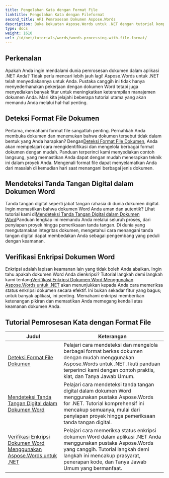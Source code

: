 ```yaml
---
title: Pengolahan Kata dengan Format File
linktitle: Pengolahan Kata dengan Fileformat
second_title: API Pemrosesan Dokumen Aspose.Words
description: Buka kekuatan Aspose.Words untuk .NET dengan tutorial komprehensif kami tentang pemrosesan dokumen, termasuk deteksi format file dan tanda tangan digital.
type: docs
weight: 1610
url: /id/net/tutorials/words/words-processing-with-file-format/
---
```

## Perkenalan

Apakah Anda ingin mendalami dunia pemrosesan dokumen dalam aplikasi .NET Anda? Tidak perlu mencari lebih jauh lagi! Aspose.Words untuk .NET telah menyediakannya untuk Anda. Pustaka canggih ini tidak hanya menyederhanakan pekerjaan dengan dokumen Word tetapi juga menyediakan banyak fitur untuk meningkatkan keterampilan manajemen dokumen Anda. Mari kita jelajahi beberapa tutorial utama yang akan memandu Anda melalui hal-hal penting.

## Deteksi Format File Dokumen

 Pertama, memahami format file sangatlah penting. Pernahkah Anda membuka dokumen dan menemukan bahwa dokumen tersebut tidak dalam bentuk yang Anda harapkan? Dengan[Deteksi Format File Dokumen](./document-file-format-detection/), Anda akan mempelajari cara mengidentifikasi dan mengelola berbagai format dokumen dengan mudah. Panduan terperinci kami menyediakan contoh langsung, yang memastikan Anda dapat dengan mudah menerapkan teknik ini dalam proyek Anda. Mengenali format file dapat menyelamatkan Anda dari masalah di kemudian hari saat menangani berbagai jenis dokumen. 

## Mendeteksi Tanda Tangan Digital dalam Dokumen Word

Tanda tangan digital seperti jabat tangan rahasia di dunia dokumen digital. Ingin memastikan bahwa dokumen Word Anda aman dan autentik? Lihat tutorial kami di[Mendeteksi Tanda Tangan Digital dalam Dokumen Word](./detecting-digital-signatures/)Panduan lengkap ini memandu Anda melalui seluruh proses, dari penyiapan proyek hingga pemeriksaan tanda tangan. Di dunia yang mengutamakan integritas dokumen, mengetahui cara menangani tanda tangan digital dapat membedakan Anda sebagai pengembang yang peduli dengan keamanan.

## Verifikasi Enkripsi Dokumen Word

 Enkripsi adalah lapisan keamanan lain yang tidak boleh Anda abaikan. Ingin tahu apakah dokumen Word Anda dienkripsi? Tutorial langkah demi langkah kami tentang[Verifikasi Enkripsi Dokumen Word Menggunakan Aspose.Words untuk .NET](./verify-word-document-encryption/) akan menunjukkan kepada Anda cara memeriksa status enkripsi dokumen secara efektif. Ini bukan sekadar fitur yang bagus; untuk banyak aplikasi, ini penting. Memahami enkripsi memberikan ketenangan pikiran dan memastikan Anda memegang kendali atas keamanan dokumen Anda.

 ## Tutorial Pemrosesan Kata dengan Format File
| Judul | Keterangan |
| --- | --- |
| [Deteksi Format File Dokumen](./document-file-format-detection/) | Pelajari cara mendeteksi dan mengelola berbagai format berkas dokumen dengan mudah menggunakan Aspose.Words untuk .NET. Ikuti panduan terperinci kami dengan contoh praktis, kiat, dan Tanya Jawab Umum. |
| [Mendeteksi Tanda Tangan Digital dalam Dokumen Word](./detecting-digital-signatures/) | Pelajari cara mendeteksi tanda tangan digital dalam dokumen Word menggunakan pustaka Aspose.Words for .NET. Tutorial komprehensif ini mencakup semuanya, mulai dari penyiapan proyek hingga pemeriksaan tanda tangan digital. |
| [Verifikasi Enkripsi Dokumen Word Menggunakan Aspose.Words untuk .NET](./verify-word-document-encryption/) | Pelajari cara memeriksa status enkripsi dokumen Word dalam aplikasi .NET Anda menggunakan pustaka Aspose.Words yang canggih. Tutorial langkah demi langkah ini mencakup prasyarat, penerapan kode, dan Tanya Jawab Umum yang bermanfaat. |